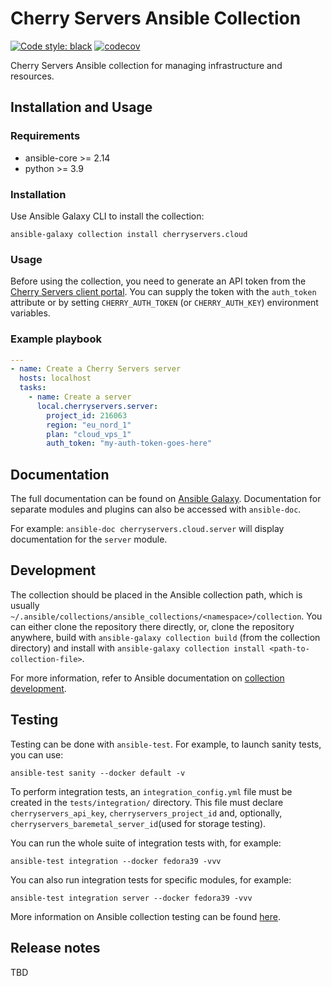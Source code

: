 # Cherry Servers Ansible Collection

[![Code style: black](https://img.shields.io/badge/code%20style-black-000000.svg)](https://github.com/psf/black)
[![codecov](https://codecov.io/gh/caliban0/cherryservers-ansible-collection/graph/badge.svg?token=WQ8P3OKBCZ)](https://codecov.io/gh/caliban0/cherryservers-ansible-collection)

Cherry Servers Ansible collection for managing infrastructure and resources.

## Installation and Usage

### Requirements

- ansible-core >= 2.14
- python >= 3.9

### Installation

Use Ansible Galaxy CLI to install the collection:

```shell
ansible-galaxy collection install cherryservers.cloud
```

### Usage

Before using the collection, you need to generate an API token from
the [Cherry Servers client portal](https://portal.cherryservers.com/settings/api-keys).
You can supply the token with the `auth_token` attribute or by setting `CHERRY_AUTH_TOKEN` (or `CHERRY_AUTH_KEY`)
environment variables.

### Example playbook

```yaml
---
- name: Create a Cherry Servers server
  hosts: localhost
  tasks:
    - name: Create a server
      local.cherryservers.server:
        project_id: 216063
        region: "eu_nord_1"
        plan: "cloud_vps_1"
        auth_token: "my-auth-token-goes-here"
```

## Documentation

The full documentation can be found
on [Ansible Galaxy](https://galaxy.ansible.com/ui/repo/published/cherryservers/cloud/docs/).
Documentation for separate modules and plugins can also be accessed with `ansible-doc`.

For example: `ansible-doc cherryservers.cloud.server` will display documentation for the `server` module.

## Development

The collection should be placed in the Ansible collection path, which is usually
`~/.ansible/collections/ansible_collections/<namespace>/collection`.
You can either clone the repository there directly, or, clone the repository anywhere, build with
`ansible-galaxy collection build` (from the collection directory)
and install with `ansible-galaxy collection install <path-to-collection-file>`.

For more information, refer to Ansible documentation
on [collection development](https://docs.ansible.com/ansible/latest/dev_guide/developing_collections.html).

## Testing

Testing can be done with `ansible-test`. For example, to launch sanity tests, you can use:

```shell
ansible-test sanity --docker default -v
```

To perform integration tests, an `integration_config.yml` file must be created in the `tests/integration/` directory.
This file must declare `cherryservers_api_key`, `cherryservers_project_id` and, optionally,
`cherryservers_baremetal_server_id`(used for storage testing).

You can run the whole suite of integration tests with, for example:
```shell
ansible-test integration --docker fedora39 -vvv
```

You can also run integration tests for specific modules, for example:
```shell
ansible-test integration server --docker fedora39 -vvv
```

More information on Ansible collection testing can be found [here](https://docs.ansible.com/ansible/latest/dev_guide/developing_collections_testing.html).

## Release notes
TBD
